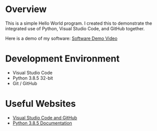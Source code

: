 # Overview

This is a simple Hello World program. I created this to demonstrate the integrated use of Python, Visual Studio Code, and GitHub together.

Here is a demo of my software: [Software Demo Video](https://youtu.be/R8p6znT1Fbs)

# Development Environment

* Visual Studio Code
* Python 3.8.5 32-bit
* Git / GitHub

# Useful Websites

* [Visual Studio Code and GitHub](https://code.visualstudio.com/docs/editor/versioncontrol)
* [Python 3.8.5 Documentation](https://docs.python.org/release/3.8.5/)

